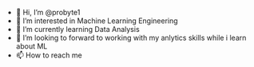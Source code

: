 - 👋 Hi, I’m @probyte1
- 👀 I’m interested in Machine Learning Engineering
- 🌱 I’m currently learning Data Analysis
- 💞️ I’m looking to forward to working with my anlytics skills while i learn about ML
- 📫 How to reach me 

<!---
probyte1/probyte1 is a ✨ special ✨ repository because its `README.md` (this file) appears on your GitHub profile.
You can click the Preview link to take a look at your changes.
--->
